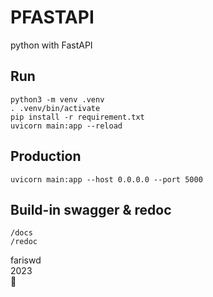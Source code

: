 # PFASTAPI

python with FastAPI

## Run

```
python3 -m venv .venv
. .venv/bin/activate
pip install -r requirement.txt
uvicorn main:app --reload
```

## Production

```
uvicorn main:app --host 0.0.0.0 --port 5000
```

## Build-in swagger & redoc

```
/docs
/redoc
```

fariswd  
2023  
🏁
